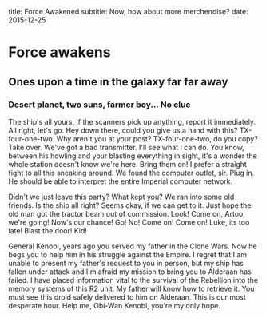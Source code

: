 title: Force Awakened
subtitle: Now, how about more merchendise?
date: 2015-12-25


# Force awakens

## Ones upon a time in the galaxy far far away

### Desert planet, two suns, farmer boy... No clue

The ship's all yours. If the scanners pick up anything, report it immediately. All right, let's go. Hey down there, could you give us a hand with this? TX-four-one-two. Why aren't you at your post? TX-four-one-two, do you copy? Take over. We've got a bad transmitter. I'll see what I can do. You know, between his howling and your blasting everything in sight, it's a wonder the whole station doesn't know we're here. Bring them on! I prefer a straight fight to all this sneaking around. We found the computer outlet, sir. Plug in. He should be able to interpret the entire Imperial computer network.

Didn't we just leave this party? What kept you? We ran into some old friends. Is the ship all right? Seems okay, if we can get to it. Just hope the old man got the tractor beam out of commission. Look! Come on, Artoo, we're going! Now's our chance! Go! No! Come on! Come on! Luke, its too late! Blast the door! Kid!

General Kenobi, years ago you served my father in the Clone Wars. Now he begs you to help him in his struggle against the Empire. I regret that I am unable to present my father's request to you in person, but my ship has fallen under attack and I'm afraid my mission to bring you to Alderaan has failed. I have placed information vital to the survival of the Rebellion into the memory systems of this R2 unit. My father will know how to retrieve it. You must see this droid safely delivered to him on Alderaan. This is our most desperate hour. Help me, Obi-Wan Kenobi, you're my only hope.